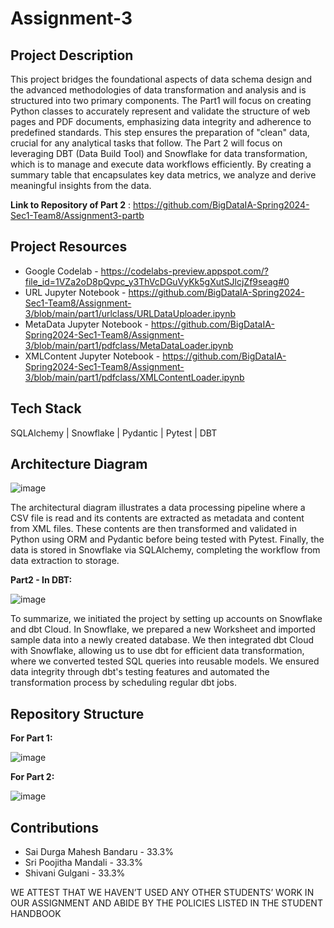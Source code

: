 # Assignment-3

## Project Description
This project bridges the foundational aspects of data schema design and the advanced methodologies of data transformation and analysis and is structured into two primary components. The Part1 will focus on creating Python classes to accurately represent and validate the structure of web pages and PDF documents, emphasizing data integrity and adherence to predefined standards. This step ensures the preparation of "clean" data, crucial for any analytical tasks that follow. The Part 2 will focus on leveraging DBT (Data Build Tool) and Snowflake for data transformation, which is to manage and execute data workflows efficiently. By creating a summary table that encapsulates key data metrics, we analyze and derive meaningful insights from the data. 

**Link to Repository of Part 2** : https://github.com/BigDataIA-Spring2024-Sec1-Team8/Assignment3-partb

## Project Resources
- Google Codelab - https://codelabs-preview.appspot.com/?file_id=1VZa2oD8pQvpc_y3ThVcDGuVyKk5gXutSJlcjZf9seag#0
- URL Jupyter Notebook - https://github.com/BigDataIA-Spring2024-Sec1-Team8/Assignment-3/blob/main/part1/urlclass/URLDataUploader.ipynb
- MetaData Jupyter Notebook - https://github.com/BigDataIA-Spring2024-Sec1-Team8/Assignment-3/blob/main/part1/pdfclass/MetaDataLoader.ipynb
- XMLContent Jupyter Notebook  - https://github.com/BigDataIA-Spring2024-Sec1-Team8/Assignment-3/blob/main/part1/pdfclass/XMLContentLoader.ipynb

## Tech Stack
SQLAlchemy | Snowflake | Pydantic | Pytest | DBT

## Architecture Diagram

![image](https://github.com/BigDataIA-Spring2024-Sec1-Team8/Assignment-3/assets/114782541/4b32e6a1-76e6-45a9-b8b0-6c61c9b48681)

The architectural diagram illustrates a data processing pipeline where a CSV file is read and its contents are extracted as metadata and content from XML files. These contents are then transformed and validated in Python using ORM and Pydantic before being tested with Pytest. Finally, the data is stored in Snowflake via SQLAlchemy, completing the workflow from data extraction to storage.

**Part2 - In DBT:**

![image](https://github.com/BigDataIA-Spring2024-Sec1-Team8/Assignment-3/assets/114782541/b311d2b8-7454-4615-9b88-910ae105fcbc)

To summarize, we initiated the project by setting up accounts on Snowflake and dbt Cloud. In Snowflake, we prepared a new Worksheet and imported sample data into a newly created database. We then integrated dbt Cloud with Snowflake, allowing us to use dbt for efficient data transformation, where we converted tested SQL queries into reusable models. We ensured data integrity through dbt's testing features and automated the transformation process by scheduling regular dbt jobs.

## Repository Structure
**For Part 1:**

![image](https://github.com/BigDataIA-Spring2024-Sec1-Team8/Assignment-3/assets/114782541/949b9ce0-24a7-4733-be9a-0b40b99ed5fd)

**For Part 2:**

![image](https://github.com/BigDataIA-Spring2024-Sec1-Team8/Assignment-3/assets/114782541/ad32908e-23a8-4ecf-905b-9521df494c49)


## Contributions
- Sai Durga Mahesh Bandaru - 33.3%
- Sri Poojitha Mandali - 33.3%
- Shivani Gulgani - 33.3%
  
WE ATTEST THAT WE HAVEN’T USED ANY OTHER STUDENTS’ WORK IN OUR ASSIGNMENT AND ABIDE BY THE POLICIES LISTED IN THE STUDENT HANDBOOK
